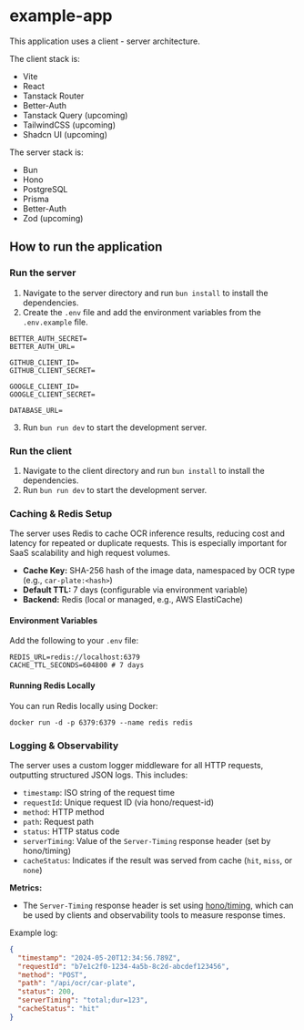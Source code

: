 # example-app

This application uses a client - server architecture.

The client stack is:

- Vite
- React
- Tanstack Router
- Better-Auth
- Tanstack Query (upcoming)
- TailwindCSS (upcoming)
- Shadcn UI (upcoming)

The server stack is:

- Bun
- Hono
- PostgreSQL
- Prisma
- Better-Auth
- Zod (upcoming)

## How to run the application

### Run the server

1. Navigate to the server directory and run `bun install` to install the dependencies.
2. Create the `.env` file and add the environment variables from the `.env.example` file.

```
BETTER_AUTH_SECRET=
BETTER_AUTH_URL=

GITHUB_CLIENT_ID=
GITHUB_CLIENT_SECRET=

GOOGLE_CLIENT_ID=
GOOGLE_CLIENT_SECRET=

DATABASE_URL=
```

3. Run `bun run dev` to start the development server.

### Run the client

1. Navigate to the client directory and run `bun install` to install the dependencies.
2. Run `bun run dev` to start the development server.

### Caching & Redis Setup

The server uses Redis to cache OCR inference results, reducing cost and latency for repeated or duplicate requests. This is especially important for SaaS scalability and high request volumes.

- **Cache Key:** SHA-256 hash of the image data, namespaced by OCR type (e.g., `car-plate:<hash>`)
- **Default TTL:** 7 days (configurable via environment variable)
- **Backend:** Redis (local or managed, e.g., AWS ElastiCache)

#### Environment Variables

Add the following to your `.env` file:

```
REDIS_URL=redis://localhost:6379
CACHE_TTL_SECONDS=604800 # 7 days
```

#### Running Redis Locally

You can run Redis locally using Docker:

```
docker run -d -p 6379:6379 --name redis redis
```

### Logging & Observability

The server uses a custom logger middleware for all HTTP requests, outputting structured JSON logs. This includes:

- `timestamp`: ISO string of the request time
- `requestId`: Unique request ID (via hono/request-id)
- `method`: HTTP method
- `path`: Request path
- `status`: HTTP status code
- `serverTiming`: Value of the `Server-Timing` response header (set by hono/timing)
- `cacheStatus`: Indicates if the result was served from cache (`hit`, `miss`, or `none`)

**Metrics:**

- The `Server-Timing` response header is set using [hono/timing](https://hono.dev/middleware/builtin/timing), which can be used by clients and observability tools to measure response times.

Example log:

```json
{
  "timestamp": "2024-05-20T12:34:56.789Z",
  "requestId": "b7e1c2f0-1234-4a5b-8c2d-abcdef123456",
  "method": "POST",
  "path": "/api/ocr/car-plate",
  "status": 200,
  "serverTiming": "total;dur=123",
  "cacheStatus": "hit"
}
```
